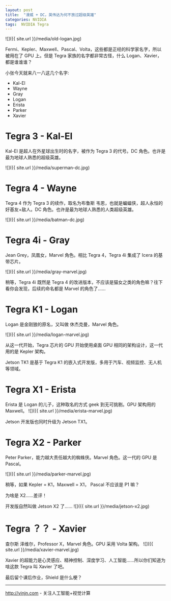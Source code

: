 ```yaml
---
layout: post
title:  "漫威 + DC，英伟达为何不放过超级英雄"
categories: NVIDIA
tags:  NVIDIA Tegra
---
```

![]({{ site.url }}/media/old-logan.jpg)

Fermi、Kepler、Maxwell、Pascal、Volta，这些都是正经的科学家名字，所以被用在了 GPU 上。但是 Tegra 家族的名字都非常古怪，什么 Logan、Xavier，都是谁谁谁？

小张今天就来八一八这几个名字:
- Kal-El
- Wayne
- Gray
- Logan
- Erista
- Parker
- Xavier




Tegra 3 - Kal-El
=
Kal-El 是超人在外星球出生时的名字，被作为 Tegra 3 的代号。DC 角色。也许是最为地球人熟悉的超级英雄。

![]({{ site.url }}/media/superman-dc.jpg)

Tegra 4 - Wayne
=
Tegra 4 作为 Tegra 3 的续作，取名为布鲁斯 韦恩，也就是蝙蝠侠，超人永恒的好基友+敌人。DC 角色。也许是最为地球人熟悉的人类超级英雄。

![]({{ site.url }}/media/batman-dc.jpg)


Tegra 4i - Gray
=
Jean Grey，凤凰女，Marvel 角色。相比 Tegra 4，Tegra 4i 集成了 Icera 的基带芯片。

![]({{ site.url }}/media/gray-marvel.jpg)

稍等，Tegra 4i 既然是 Tegra 4 的改进版本，不应该是猫女之类的角色嘛？往下看你会发现，后续的命名都是 Marvel 的角色了……

Tegra K1 - Logan
=
Logan 是金刚狼的原名，又叫做 休杰克曼，Marvel 角色。

![]({{ site.url }}/media/logan-marvel.jpg)

从这一代开始，Tegra 芯片的 GPU 开始使用桌面 GPU 相同的架构设计，这一代用的是 Kepler 架构。

Jetson TK1 是基于 Tegra K1 的嵌入式开发版，多用于汽车、视频监控、无人机等领域。


Tegra X1 - Erista
=
Erista 是 Logan 的儿子，这种取名的方式 geek 到无可挑剔。GPU 架构用的 Maxwell。
![]({{ site.url }}/media/erista-marvel.jpg)

Jetson 开发版也同时升级为 Jetson TX1。


Tegra X2 - Parker
=
Peter Parker，能力越大责任越大的蜘蛛侠。Marvel 角色。这一代的 GPU 是 Pascal。

![]({{ site.url }}/media/parker-marvel.jpg)


稍等，如果 Kepler = K1，Maxwell = X1， Pascal 不应该是 P1 嘛？

为啥是 X2……差评！

开发版自然叫做 Jetson X2 了……
![]({{ site.url }}/media/jetson-x2.jpg)


Tegra ？？ - Xavier
=
查尔斯 泽维尔，Professor X，Marvel 角色。GPU 采用 Volta 架构。
![]({{ site.url }}/media/xavier-marvel.jpg)


Xavier 的超能力是心灵感应、精神控制、深度学习、人工智能……所以你们知道为啥这款 Tegra 叫 Xavier 了吧。

最后留个课后作业，Shield 是什么梗？


----
http://vinjn.com - 关注人工智能+视觉计算
